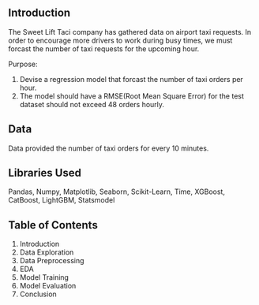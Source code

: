 ## Introduction 
The Sweet Lift Taci company has gathered data on airport taxi requests. In order to encourage more drivers to work during busy times, we must forcast the number of taxi requests for the upcoming hour. 

Purpose: 
1. Devise a regression model that forcast the number of taxi orders per hour.
2. The model should have a RMSE(Root Mean Square Error) for the test dataset should not exceed 48 orders hourly.
   
## Data 
Data provided the number of taxi orders for every 10 minutes. 

## Libraries Used 
Pandas, Numpy, Matplotlib, Seaborn, Scikit-Learn, Time, XGBoost, CatBoost, LightGBM, Statsmodel

## Table of Contents 
1. Introduction
2. Data Exploration
3. Data Preprocessing
4. EDA
5. Model Training
6. Model Evaluation
7. Conclusion 
